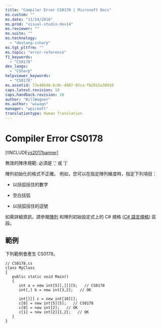 ```yaml
---
title: "Compiler Error CS0178 | Microsoft Docs"
ms.custom: ""
ms.date: "11/24/2016"
ms.prod: "visual-studio-dev14"
ms.reviewer: ""
ms.suite: ""
ms.technology: 
  - "devlang-csharp"
ms.tgt_pltfrm: ""
ms.topic: "error-reference"
f1_keywords: 
  - "CS0178"
dev_langs: 
  - "CSharp"
helpviewer_keywords: 
  - "CS0178"
ms.assetid: 73e48648-6c0c-4987-92ca-fb2015a38910
caps.latest.revision: 10
caps.handback.revision: 10
author: "BillWagner"
ms.author: "wiwagn"
manager: "wpickett"
translationtype: Human Translation
---
```

# Compiler Error CS0178
[!INCLUDE[vs2017banner](../../../csharp/includes/vs2017banner.md)]

無效的陣序規範: 必須是 ',' 或 '\]'  
  
 陣列初始化的格式不正確。  例如，您可以在指定陣列維度時，指定下列項目：  
  
-   以括弧括住的數字  
  
-   空白括弧  
  
-   以括弧括住的逗號  
  
 如需詳細資訊，請參閱[陣列](../../../csharp/programming-guide/arrays/index.md) 和陣列初始設定式上的 C\# 規格 \([C\# 語言規格](../../../csharp/language-reference/language-specification.md)\) 區段。  
  
## 範例  
 下列範例會產生 CS0178。  
  
```  
// CS0178.cs  
class MyClass  
{  
   public static void Main()  
   {  
      int a = new int[5][,][][5;   // CS0178  
      int[,] b = new int[3,2];   // OK  
  
      int[][] c = new int[10][];  
      c[0] = new int[5][5];   // CS0178  
      c[0] = new int[2];   // OK  
      c[1] = new int[2]{1,2};   // OK  
   }  
}  
```